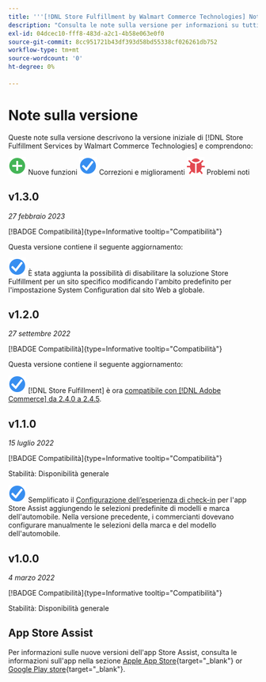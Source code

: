```yaml
---
title: '''[!DNL Store Fulfillment by Walmart Commerce Technologies] Note sulla versione"'
description: "Consulta le note sulla versione per informazioni su tutti [!DNL Store Fulfillment by Walmart Commerce Technologies] versioni."
exl-id: 04dcec10-fff8-483d-a2c1-4b58e063e0f0
source-git-commit: 8cc951721b43df393d58bd55338cf026261db752
workflow-type: tm+mt
source-wordcount: '0'
ht-degree: 0%

---
```


# Note sulla versione

Queste note sulla versione descrivono la versione iniziale di [!DNL Store Fulfillment Services by Walmart Commerce Technologies] e comprendono:

![Nuovo](../assets/new.svg) Nuove funzioni
![Problema risolto](../assets/fix.svg) Correzioni e miglioramenti
![Problema noto](../assets/bug.svg) Problemi noti

## v1.3.0

*27 febbraio 2023*

[!BADGE Compatibilità]{type=Informative tooltip="Compatibilità"}

Questa versione contiene il seguente aggiornamento:

![Nuovo](../assets/fix.svg)<!-- WMTP-795 --> È stata aggiunta la possibilità di disabilitare la soluzione Store Fulfillment per un sito specifico modificando l&#39;ambito predefinito per l&#39;impostazione System Configuration dal sito Web a globale.

## v1.2.0

*27 settembre 2022*

[!BADGE Compatibilità]{type=Informative tooltip="Compatibilità"}

Questa versione contiene il seguente aggiornamento:

![Nuovo](../assets/fix.svg) [!DNL Store Fulfillment] è ora [compatibile con [!DNL Adobe Commerce] da 2.4.0 a 2.4.5](https://experienceleague.adobe.com/docs/commerce-operations/release/product-availability.html).


## v1.1.0

*15 luglio 2022*

[!BADGE Compatibilità]{type=Informative tooltip="Compatibilità"}

Stabilità: Disponibilità generale

![Nuovo](../assets/fix.svg)<!-- WMTP-731 --> Semplificato il [Configurazione dell’esperienza di check-in](check-in-experience-setup.md) per l&#39;app Store Assist aggiungendo le selezioni predefinite di modelli e marca dell&#39;automobile. Nella versione precedente, i commercianti dovevano configurare manualmente le selezioni della marca e del modello dell&#39;automobile.

## v1.0.0

*4 marzo 2022*

[!BADGE Compatibilità]{type=Informative tooltip="Compatibilità"}

Stabilità: Disponibilità generale

## App Store Assist

Per informazioni sulle nuove versioni dell&#39;app Store Assist, consulta le informazioni sull&#39;app nella sezione [Apple App Store](https://apps.apple.com/us/app/store-assist-by-walmart/id1609281539){target="_blank"} or [Google Play store](https://play.google.com/store/apps/details?id=com.walmart.faas.storeassist){target="_blank"}.
